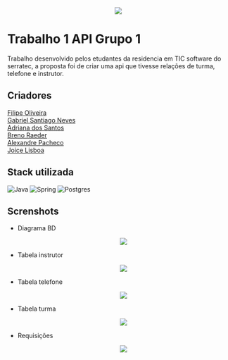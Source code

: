 <div align="center">

  <img          src="https://camo.githubusercontent.com/5228369060d19dcc54abe504fb33140e0c69db5c3ae60693868812d8f550efaf/68747470733a2f2f63646e2e646973636f72646170702e636f6d2f6174746163686d656e74732f313039303037363533393630323836363137362f313039303335333035393239303431393334302f3332363732373030395f3837363639313436303034383234375f313536313132353339393930393630393335395f6e2d72656d6f766562672d707265766965772d72656d6f766562672d707265766965772e706e67">
  
</div>
  
# Trabalho 1 API Grupo 1



Trabalho desenvolvido pelos etudantes da residencia em TIC software do serratec, a proposta foi de criar uma api que tivesse relações de turma, telefone e instrutor.


## Criadores

<a href = "https://github.com/filipe-oliv95" target="_blank"> Filipe Oliveira </a> <br>
<a href = "https://github.com/S4nt1ag" target="_blank"> Gabriel Santiago Neves </a> <br>
<a href = "https://github.com/DriRSantos" target="_blank"> Adriana dos Santos </a> <br>
<a href = "https://github.com/BrenoRaeder" target="_blank"> Breno Raeder </a> <br>
<a href = "https://github.com/alexandre-vpacheco" target="_blank"> Alexandre Pacheco </a> <br>
<a href = "https://github.com/JoiceLisboa" target="_blank"> Joice Lisboa </a> <br>
  
  ## Stack utilizada

![Java](https://img.shields.io/badge/Java-ED8B00?style=for-the-badge&logo=openjdk&logoColor=white)
![Spring](https://img.shields.io/badge/Spring-6DB33F?style=for-the-badge&logo=spring&logoColor=white)
![Postgres](https://img.shields.io/badge/PostgreSQL-316192?style=for-the-badge&logo=postgresql&logoColor=white)

## Screnshots 


- Diagrama BD

    <div align="center">
      <img src="https://github.com/S4nt1ag/Trabalho-1-Grupo-1-API/assets/127254370/ef79ba8c-0af9-48d7-8ccb-0e31990d53ae" >
  
    </div>
 
-  Tabela instrutor
    <div align="center">
  
      <img src="https://github.com/S4nt1ag/Trabalho-1-Grupo-1-API/assets/127254370/7312cbd4-8e6c-4daf-a2b2-d8ce5e604ab3" >

    </div>
  
- Tabela telefone
    <div align="center">
   
  <img src="https://github.com/S4nt1ag/Trabalho-1-Grupo-1-API/assets/127254370/5c0a9be6-e3d5-4022-9594-67e59298e68d" >
  
    </div>
  
-  Tabela turma
    <div align="center">
    
      <img src="https://github.com/S4nt1ag/Trabalho-1-Grupo-1-API/assets/127254370/1b4035ce-37ec-4c7e-870e-e0f4552139f0" >

    </div>
  
-  Requisições 
    <div align="center">
    
      <img src="https://github.com/S4nt1ag/Trabalho-1-Grupo-1-API/assets/127254370/49c29051-ae6d-451b-bd99-19ccf1d125cf" >
    
    </div>
  
